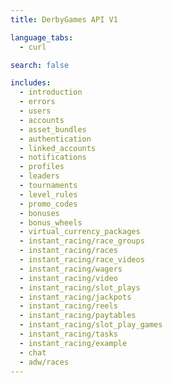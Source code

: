 ```yaml
---
title: DerbyGames API V1

language_tabs:
  - curl

search: false

includes:
  - introduction
  - errors
  - users
  - accounts
  - asset_bundles
  - authentication
  - linked_accounts
  - notifications
  - profiles
  - leaders
  - tournaments
  - level_rules
  - promo_codes
  - bonuses
  - bonus_wheels
  - virtual_currency_packages
  - instant_racing/race_groups
  - instant_racing/races
  - instant_racing/race_videos
  - instant_racing/wagers
  - instant_racing/video
  - instant_racing/slot_plays
  - instant_racing/jackpots
  - instant_racing/reels
  - instant_racing/paytables
  - instant_racing/slot_play_games
  - instant_racing/tasks
  - instant_racing/example
  - chat
  - adw/races
---
```

